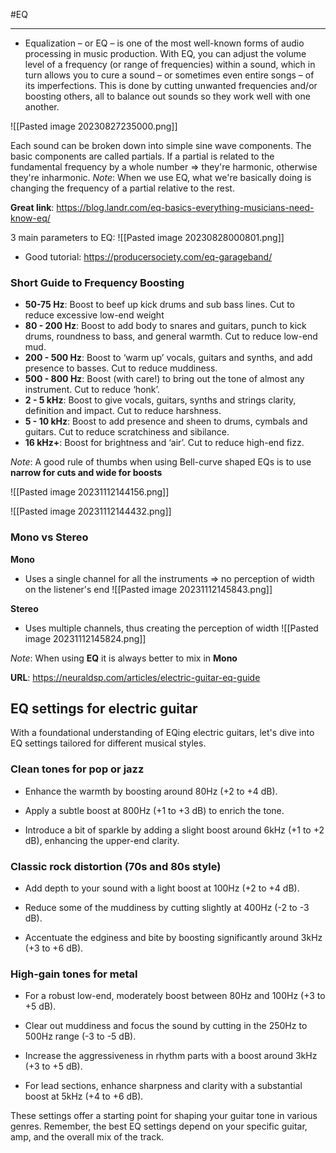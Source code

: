 #EQ
***
- Equalization – or EQ – is one of the most well-known forms of audio processing in music production. With EQ, you can adjust the volume level of a frequency (or range of frequencies) within a sound, which in turn allows you to cure a sound – or sometimes even entire songs – of its imperfections. This is done by cutting unwanted frequencies and/or boosting others, all to balance out sounds so they work well with one another.

![[Pasted image 20230827235000.png]]

Each sound can be broken down into simple sine wave components. The basic components are called partials. If a partial is related to the fundamental frequency by a whole number => they're harmonic, otherwise they're inharmonic.
*Note*: When we use EQ, what we're basically doing is changing the frequency of a partial relative to the rest.

**Great link**: https://blog.landr.com/eq-basics-everything-musicians-need-know-eq/

3 main parameters to EQ:
![[Pasted image 20230828000801.png]]


- Good tutorial: https://producersociety.com/eq-garageband/

### Short Guide to Frequency Boosting

- **50-75 Hz**: Boost to beef up kick drums and sub bass lines. Cut to reduce excessive low-end weight
- **80 - 200 Hz**: Boost to add body to snares and guitars, punch to kick drums, roundness to bass, and general warmth. Cut to reduce low-end mud.
- **200 - 500 Hz**:  Boost to ‘warm up’ vocals, guitars and synths, and add presence to basses. Cut to reduce muddiness.
- **500 - 800 Hz**: Boost (with care!) to bring out the tone of almost any instrument. Cut to reduce ‘honk’.
- **2 - 5 kHz**: Boost to give vocals, guitars, synths and strings clarity, definition and impact. Cut to reduce harshness.
- **5 - 10 kHz**: Boost to add presence and sheen to drums, cymbals and guitars. Cut to reduce scratchiness and sibilance.
- **16 kHz+**: Boost for brightness and ‘air’. Cut to reduce high-end fizz.

*Note*: A good rule of thumbs when using Bell-curve shaped EQs is to use **narrow for cuts and wide for boosts**

![[Pasted image 20231112144156.png]]

![[Pasted image 20231112144432.png]]

### Mono vs Stereo

**Mono**
- Uses a single channel for all the instruments => no perception of width on the listener's end
![[Pasted image 20231112145843.png]]

**Stereo**
- Uses multiple channels, thus creating the perception of width
![[Pasted image 20231112145824.png]]

*Note*: When using **EQ** it is always better to mix in **Mono**



**URL**: https://neuraldsp.com/articles/electric-guitar-eq-guide




## EQ settings for electric guitar

With a foundational understanding of EQing electric guitars, let's dive into EQ settings tailored for different musical styles.

### Clean tones for pop or jazz

- Enhance the warmth by boosting around 80Hz (+2 to +4 dB).
    
- Apply a subtle boost at 800Hz (+1 to +3 dB) to enrich the tone.
    
- Introduce a bit of sparkle by adding a slight boost around 6kHz (+1 to +2 dB), enhancing the upper-end clarity.
    

### Classic rock distortion (70s and 80s style)

- Add depth to your sound with a light boost at 100Hz (+2 to +4 dB).
    
- Reduce some of the muddiness by cutting slightly at 400Hz (-2 to -3 dB).
    
- Accentuate the edginess and bite by boosting significantly around 3kHz (+3 to +6 dB).
    

### High-gain tones for metal

- For a robust low-end, moderately boost between 80Hz and 100Hz (+3 to +5 dB).
    
- Clear out muddiness and focus the sound by cutting in the 250Hz to 500Hz range (-3 to -5 dB).
    
- Increase the aggressiveness in rhythm parts with a boost around 3kHz (+3 to +5 dB).
    
- For lead sections, enhance sharpness and clarity with a substantial boost at 5kHz (+4 to +6 dB).
    

These settings offer a starting point for shaping your guitar tone in various genres. Remember, the best EQ settings depend on your specific guitar, amp, and the overall mix of the track.